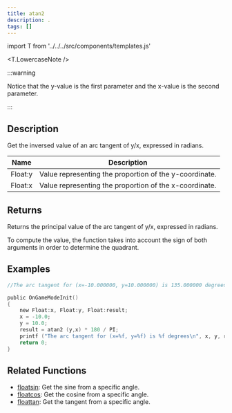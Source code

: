 ```yaml
---
title: atan2
description: .
tags: []
---
```


import T from '../../../src/components/templates.js'

<T.LowercaseNote />

:::warning

Notice that the y-value is the first parameter and the x-value is the second parameter.

:::

## Description

Get the inversed value of an arc tangent of y/x, expressed in radians.

| Name    | Description                                            |
| ------- | ------------------------------------------------------ |
| Float:y | Value representing the proportion of the y-coordinate. |
| Float:x | Value representing the proportion of the x-coordinate. |

## Returns

Returns the principal value of the arc tangent of y/x, expressed in radians.

To compute the value, the function takes into account the sign of both arguments in order to determine the quadrant.

## Examples

```c
//The arc tangent for (x=-10.000000, y=10.000000) is 135.000000 degrees.

public OnGameModeInit()
{
    new Float:x, Float:y, Float:result;
    x = -10.0;
    y = 10.0;
    result = atan2 (y,x) * 180 / PI;
    printf ("The arc tangent for (x=%f, y=%f) is %f degrees\n", x, y, result );
    return 0;
}
```

## Related Functions

- [floatsin](floatsin.md): Get the sine from a specific angle.
- [floatcos](floatcos.md): Get the cosine from a specific angle.
- [floattan](floattan.md): Get the tangent from a specific angle.
